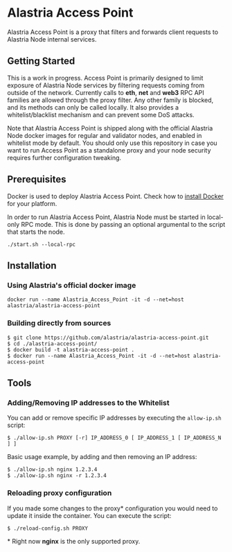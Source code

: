 # Alastria Access Point
Alastria Access Point is a proxy that filters and forwards client requests to Alastria Node internal services.

## Getting Started
This is a work in progress. Access Point is primarily designed to limit exposure of Alastria Node services by filtering requests coming from outside of the network. Currently calls to **eth**, **net** and **web3** RPC API families are allowed through the proxy filter. Any other family is blocked, and its methods can only be called locally. It also provides a whitelist/blacklist mechanism and can prevent some DoS attacks.

Note that Alastria Access Point is shipped along with the official Alastria Node docker images for regular and validator nodes, and enabled in whitelist mode by default. You should only use this repository in case you want to run Access Point as a standalone proxy and your node security requires further configuration tweaking.

## Prerequisites

Docker is used to deploy Alastria Access Point. Check how to [install Docker](https://docs.docker.com/install/) for your platform.

In order to run Alastria Access Point, Alastria Node must be started in local-only RPC mode. This is done by passing an optional argumental to the script that starts the node.

``./start.sh --local-rpc``

## Installation

### Using Alastria's official docker image
``docker run --name Alastria_Access_Point -it -d --net=host alastria/alastria-access-point``

### Building directly from sources
```
$ git clone https://github.com/alastria/alastria-access-point.git
$ cd ./alastria-access-point/
$ docker build -t alastria-access-point .
$ docker run --name Alastria_Access_Point -it -d --net=host alastria-access-point
```
## Tools

### Adding/Removing IP addresses to the Whitelist
You can add or remove specific IP addresses by executing the ``allow-ip.sh`` script:
```
$ ./allow-ip.sh PROXY [-r] IP_ADDRESS_0 [ IP_ADDRESS_1 [ IP_ADDRESS_N ] ]
```
Basic usage example, by adding and then removing an IP address:
```
$ ./allow-ip.sh nginx 1.2.3.4
$ ./allow-ip.sh nginx -r 1.2.3.4
```

### Reloading proxy configuration
If you made some changes to the proxy* configuration you would need to update it inside the container. You can execute the script:
```
$ ./reload-config.sh PROXY
```
\* Right now **nginx** is the only supported proxy. 
